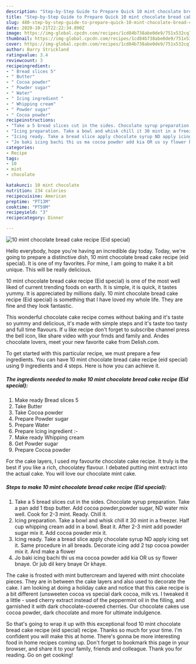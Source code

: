 ```yaml
---
description: "Step-by-Step Guide to Prepare Quick 10 mint chocolate bread cake recipe (Eid special)"
title: "Step-by-Step Guide to Prepare Quick 10 mint chocolate bread cake recipe (Eid special)"
slug: 480-step-by-step-guide-to-prepare-quick-10-mint-chocolate-bread-cake-recipe-eid-special
date: 2020-10-21T22:22:34.890Z
image: https://img-global.cpcdn.com/recipes/1cd84b738abe0de9/751x532cq70/10-mint-chocolate-bread-cake-recipe-eid-special-recipe-main-photo.jpg
thumbnail: https://img-global.cpcdn.com/recipes/1cd84b738abe0de9/751x532cq70/10-mint-chocolate-bread-cake-recipe-eid-special-recipe-main-photo.jpg
cover: https://img-global.cpcdn.com/recipes/1cd84b738abe0de9/751x532cq70/10-mint-chocolate-bread-cake-recipe-eid-special-recipe-main-photo.jpg
author: Barry Strickland
ratingvalue: 3.4
reviewcount: 3
recipeingredient:
- " Bread slices 5"
- " Butter"
- " Cocoa powder"
- " Powder sugar"
- " Water"
- " Icing ingredient "
- " Whipping cream"
- " Powder sugar"
- " Cocoa powder"
recipeinstructions:
- "Take a 5 bread slices cut in the sides. Chocolate syrup preparation. Take a pan add 1 tbsp butter. Add cocoa powder,powder sugar, ND water mix well. Cook for 2-3 mint. Ready. Chill it."
- "Icing preparation. Take a bowl and whisk chill it 30 mint in a freezer. Half cup whipping cream add in a bowl. Beat it. After 2-3 mint add powder sugar mix it. Add cocoa powder mix it."
- "Icing ready. Take a bread slice apply chocolate syrup ND apply icing set it. Same procedure in all breads. Decorate icing add 2 tsp cocoa powder mix it. And make a flower"
- "Jo baki icing bachi thi us ma cocoa powder add kia OR us sy flower bnaye. Or jub dil kery bnaye Or khaye."
categories:
- Recipe
tags:
- 10
- mint
- chocolate

katakunci: 10 mint chocolate 
nutrition: 234 calories
recipecuisine: American
preptime: "PT13M"
cooktime: "PT59M"
recipeyield: "3"
recipecategory: Dinner

---
```



![10 mint chocolate bread cake recipe (Eid special)](https://img-global.cpcdn.com/recipes/1cd84b738abe0de9/751x532cq70/10-mint-chocolate-bread-cake-recipe-eid-special-recipe-main-photo.jpg)

Hello everybody, hope you're having an incredible day today. Today, we're going to prepare a distinctive dish, 10 mint chocolate bread cake recipe (eid special). It is one of my favorites. For mine, I am going to make it a bit unique. This will be really delicious.

10 mint chocolate bread cake recipe (Eid special) is one of the most well liked of current trending foods on earth. It is simple, it is quick, it tastes yummy. It is appreciated by millions daily. 10 mint chocolate bread cake recipe (Eid special) is something that I have loved my whole life. They are fine and they look fantastic.

This wonderful chocolate cake recipe comes without baking and it&#39;s taste so yummy and delicious, it&#39;s made with simple steps and it&#39;s taste too tasty and full time flavours. If u like recipe don&#39;t forget to subscribe channel press the bell icon, like share video with your frnds and family and. Andes chocolate lovers, meet your new favorite cake from Delish.com.


To get started with this particular recipe, we must prepare a few ingredients. You can have 10 mint chocolate bread cake recipe (eid special) using 9 ingredients and 4 steps. Here is how you can achieve it.

<!--inarticleads1-->

##### The ingredients needed to make 10 mint chocolate bread cake recipe (Eid special):

1. Make ready  Bread slices 5
1. Take  Butter
1. Take  Cocoa powder
1. Prepare  Powder sugar
1. Prepare  Water
1. Prepare  Icing ingredient :-
1. Make ready  Whipping cream
1. Get  Powder sugar
1. Prepare  Cocoa powder


For the cake layers, I used my favourite chocolate cake recipe. It truly is the best if you like a rich, chocolatey flavour. I debated putting mint extract into the actual cake. You will love our chocolate mint cake. 

<!--inarticleads2-->

##### Steps to make 10 mint chocolate bread cake recipe (Eid special):

1. Take a 5 bread slices cut in the sides. Chocolate syrup preparation. Take a pan add 1 tbsp butter. Add cocoa powder,powder sugar, ND water mix well. Cook for 2-3 mint. Ready. Chill it.
1. Icing preparation. Take a bowl and whisk chill it 30 mint in a freezer. Half cup whipping cream add in a bowl. Beat it. After 2-3 mint add powder sugar mix it. Add cocoa powder mix it.
1. Icing ready. Take a bread slice apply chocolate syrup ND apply icing set it. Same procedure in all breads. Decorate icing add 2 tsp cocoa powder mix it. And make a flower
1. Jo baki icing bachi thi us ma cocoa powder add kia OR us sy flower bnaye. Or jub dil kery bnaye Or khaye.


The cake is frosted with mint buttercream and layered with mint chocolate pieces. They are in between the cake layers and also used to decorate the cake. I am looking at doing a holiday cake and notice that this cake recipe is a bit different (unsweeten cocoa vs special dark cocoa, milk vs. I tweaked it a little - used cherry extract instead of the peppermint oil in the filling, and garnished it with dark chocolate-covered cherries. Our chocolate cakes use cocoa powder, dark chocolate and more for ultimate indulgence. 

So that's going to wrap it up with this exceptional food 10 mint chocolate bread cake recipe (eid special) recipe. Thanks so much for your time. I'm confident you will make this at home. There's gonna be more interesting food in home recipes coming up. Don't forget to bookmark this page in your browser, and share it to your family, friends and colleague. Thank you for reading. Go on get cooking!
